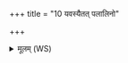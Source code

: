 +++
title = "10 यवस्यैतत् पलालिनो"

+++
<details><summary>मूलम् (WS)</summary>

यवस्यैतत् पलालिनो गोधूमस्य तिलस्य च ।  
व्रीहेर्यवस्य दैव्येन कृणोम्यरसं विषम् ॥ ॥ १२ ॥
</details>